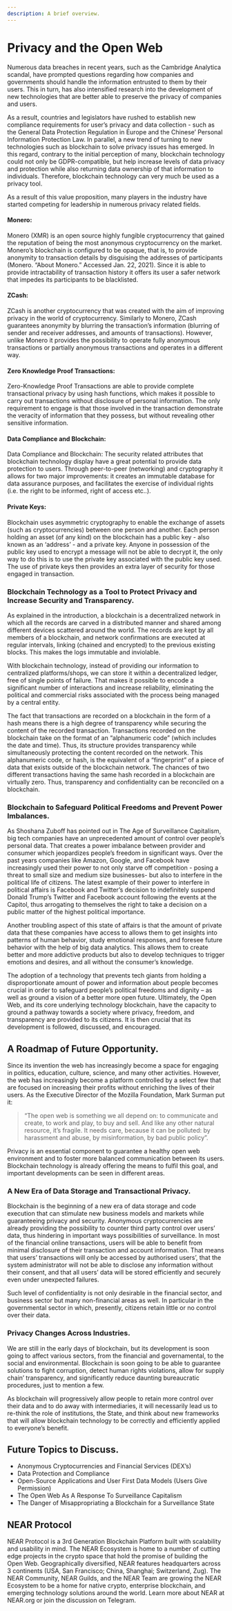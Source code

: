 ```yaml
---
description: A brief overview.
---
```


# Privacy and the Open Web

Numerous data breaches in recent years, such as the Cambridge Analytica scandal, have prompted questions regarding how companies and governments should handle the information entrusted to them by their users. This in turn, has also intensified research into the development of new technologies that are better able to preserve the privacy of companies and users.

As a result, countries and legislators have rushed to establish new compliance requirements for user’s privacy and data collection - such as the General Data Protection Regulation in Europe and the Chinese’ Personal Information Protection Law. In parallel, a new trend of turning to new technologies such as blockchain to solve privacy issues has emerged. In this regard, contrary to the initial perception of many, blockchain technology could not only be GDPR-compatible, but help increase levels of data privacy and protection while also returning data ownership of that information to individuals. Therefore, blockchain technology can very much be used as a privacy tool.&#x20;

As a result of this value proposition, many players in the industry have started competing for leadership in numerous privacy related fields.

#### Monero:

Monero (XMR) is an open source highly fungible cryptocurrency that gained the reputation of being the most anonymous cryptocurrency on the market. Monero’s blockchain is configured to be opaque, that is, to provide anonymity to transaction details by disguising the addresses of participants (Monero. “About Monero.” Accessed Jan. 22, 2021). Since it is able to provide intractability of transaction history it offers its user a safer network that impedes its participants to be blacklisted.

#### ZCash:

ZCash is another cryptocurrency that was created with the aim of improving privacy in the world of cryptocurrency. Similarly to Monero, ZCash guarantees anonymity by blurring the transaction’s information (blurring of sender and receiver addresses, and amounts of transactions). However, unlike Monero it provides the possibility to operate fully anonymous transactions or partially anonymous transactions and operates in a different way.

#### Zero Knowledge Proof Transactions:

Zero-Knowledge Proof Transactions are able to provide complete transactional privacy by using hash functions, which makes it possible to carry out transactions without disclosure of personal information. The only requirement to engage is that those involved in the transaction demonstrate the veracity of information that they possess, but without revealing other sensitive information.

#### Data Compliance and Blockchain:

Data Compliance and Blockchain: The security related attributes that blockchain technology display have a great potential to provide data protection to users. Through peer-to-peer (networking) and cryptography it allows for two major improvements: it creates an immutable database for data assurance purposes, and facilitates the exercise of individual rights (i.e. the right to be informed, right of access etc..).&#x20;

#### Private Keys:

Blockchain uses asymmetric cryptography to enable the exchange of assets (such as cryptocurrencies) between one person and another. Each person holding an asset (of any kind) on the blockchain has a public key - also known as an ‘address’ - and a private key. Anyone in possession of the public key used to encrypt a message will not be able to decrypt it, the only way to do this is to use the private key associated with the public key used. The use of private keys then provides an extra layer of security for those engaged in transaction.

### Blockchain Technology as a Tool to Protect Privacy and Increase Security and Transparency.

As explained in the introduction, a blockchain is a decentralized network in which all the records are carved in a distributed manner and shared among different devices scattered around the world. The records are kept by all members of a blockchain, and network confirmations are executed at regular intervals, linking (chained and encrypted) to the previous existing blocks. This makes the logs immutable and inviolable.

With blockchain technology, instead of providing our information to centralized platforms/shops, we can store it within a decentralized ledger, free of single points of failure. That makes it possible to encode a significant number of interactions and increase reliability, eliminating the political and commercial risks associated with the process being managed by a central entity.

The fact that transactions are recorded on a blockchain in the form of a hash means there is a high degree of transparency while securing the content of the recorded transaction. Transactions recorded on the blockchain take on the format of an “alphanumeric code” (which includes the date and time). Thus, its structure provides transparency while simultaneously protecting the content recorded on the network. This alphanumeric code, or hash, is the equivalent of a “fingerprint” of a piece of data that exists outside of the blockchain network. The chances of two different transactions having the same hash recorded in a blockchain are virtually zero. Thus, transparency and confidentiality can be reconciled on a blockchain.

### Blockchain to Safeguard Political Freedoms and Prevent Power Imbalances.

As Shoshana Zuboff has pointed out in The Age of Surveillance Capitalism, big tech companies have an unprecedented amount of control over people’s personal data. That creates a power imbalance between provider and consumer which jeopardizes people’s freedom in significant ways. Over the past years companies like Amazon, Google, and Facebook have increasingly used their power to not only starve off competition - posing a threat to small size and medium size businesses- but also to interfere in the political life of citizens. The latest example of their power to interfere in political affairs is Facebook and Twitter’s decision to indefinitely suspend Donald Trump’s Twitter and Facebook account following the events at the Capitol, thus arrogating to themselves the right to take a decision on a public matter of the highest political importance.

Another troubling aspect of this state of affairs is that the amount of private data that these companies have access to allows them to get insights into patterns of human behavior, study emotional responses, and foresee future behavior with the help of big data analytics. This allows them to create better and more addictive products but also to develop techniques to trigger emotions and desires, and all without the consumer’s knowledge.&#x20;

The adoption of a technology that prevents tech giants from holding a disproportionate amount of power and information about people becomes crucial in order to safeguard people’s political freedoms and dignity – as well as ground a vision of a better more open future. Ultimately, the Open Web, and its core underlying technology blockchain, have the capacity to ground a pathway towards a society where privacy, freedom, and transparency are provided to its citizens. It is then crucial that its development is followed, discussed, and encouraged.

## A Roadmap of Future Opportunity.

Since its invention the web has increasingly become a space for engaging in politics, education, culture, science, and many other activities. However, the web has increasingly become a platform controlled by a select few that are focused on increasing their profits without enriching the lives of their users. As the Executive Director of the Mozilla Foundation, Mark Surman put it:

> “The open web is something we all depend on: to communicate and create, to work and play, to buy and sell. And like any other natural resource, it’s fragile. It needs care, because it can be polluted: by harassment and abuse, by misinformation, by bad public policy”.

Privacy is an essential component to guarantee a healthy open web environment and to foster more balanced communication between its users. Blockchain technology is already offering the means to fulfil this goal, and important developments can be seen in different areas.

### A New Era of Data Storage and Transactional Privacy.

Blockchain is the beginning of a new era of data storage and code execution that can stimulate new business models and markets while guaranteeing privacy and security. Anonymous cryptocurrencies are already providing the possibility to counter third party control over users’ data, thus hindering in important ways possibilities of surveillance. In most of the financial online transactions, users will be able to benefit from minimal disclosure of their transaction and account information. That means that users’ transactions will only be accessed by authorised users’, that the system administrator will not be able to disclose any information without their consent, and that all users’ data will be stored efficiently and securely even under unexpected failures.

Such level of confidentiality is not only desirable in the financial sector, and business sector but many non-financial areas as well. In particular in the governmental sector in which, presently, citizens retain little or no control over their data.

### Privacy Changes Across Industries.&#x20;

We are still in the early days of blockchain, but its development is soon going to affect various sectors, from the financial and governamental, to the social and environmental. Blockchain is soon going to be able to guarantee solutions to fight corruption, detect human rights violations, allow for supply chain’ transparency, and significantly reduce daunting bureaucratic procedures, just to mention a few.&#x20;

As blockchain will progressively allow people to retain more control over their data and to do away with intermediaries, it will necessarily lead us to re-think the role of institutions, the State, and think about new frameworks that will allow blockchain technology to be correctly and efficiently applied to everyone’s benefit.

## Future Topics to Discuss.

* Anonymous Cryptocurrencies and Financial Services (DEX’s)&#x20;
* Data Protection and Compliance&#x20;
* Open-Source Applications and User First Data Models (Users Give Permission)&#x20;
* The Open Web As A Response To Surveillance Capitalism&#x20;
* The Danger of Misappropriating a Blockchain for a Surveillance State

## NEAR Protocol

NEAR Protocol is a 3rd Generation Blockchain Platform built with scalability and usability in mind. The NEAR Ecosystem is home to a number of cutting edge projects in the crypto space that hold the promise of building the Open Web. Geographically diversified, NEAR features headquarters across 3 continents (USA, San Francisco; China, Shanghai; Switzerland, Zug). The NEAR Community, NEAR Guilds, and the NEAR Team are growing the NEAR Ecosystem to be a home for native crypto, enterprise blockchain, and emerging technology solutions around the world. Learn more about NEAR at NEAR.org or join the discussion on Telegram.

###

